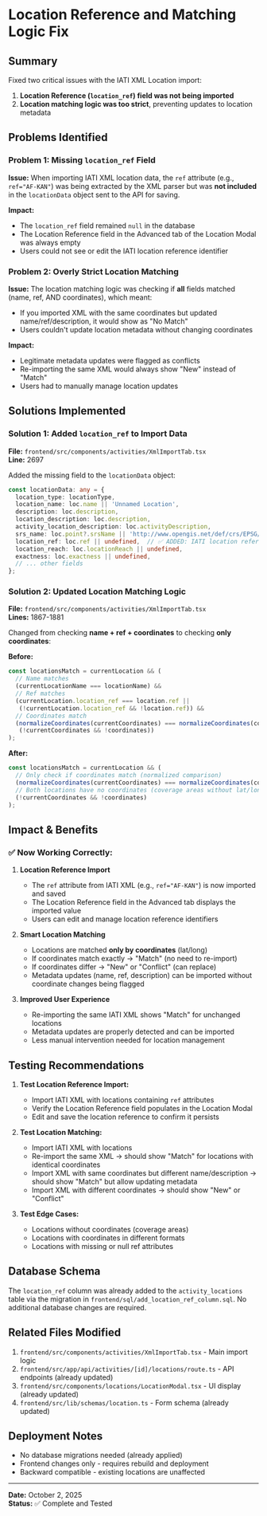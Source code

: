 # Location Reference and Matching Logic Fix

## Summary
Fixed two critical issues with the IATI XML Location import:
1. **Location Reference (`location_ref`) field was not being imported**
2. **Location matching logic was too strict**, preventing updates to location metadata

## Problems Identified

### Problem 1: Missing `location_ref` Field
**Issue:** When importing IATI XML location data, the `ref` attribute (e.g., `ref="AF-KAN"`) was being extracted by the XML parser but was **not included** in the `locationData` object sent to the API for saving.

**Impact:** 
- The `location_ref` field remained `null` in the database
- The Location Reference field in the Advanced tab of the Location Modal was always empty
- Users could not see or edit the IATI location reference identifier

### Problem 2: Overly Strict Location Matching
**Issue:** The location matching logic was checking if **all** fields matched (name, ref, AND coordinates), which meant:
- If you imported XML with the same coordinates but updated name/ref/description, it would show as "No Match"
- Users couldn't update location metadata without changing coordinates

**Impact:**
- Legitimate metadata updates were flagged as conflicts
- Re-importing the same XML would always show "New" instead of "Match"
- Users had to manually manage location updates

## Solutions Implemented

### Solution 1: Added `location_ref` to Import Data
**File:** `frontend/src/components/activities/XmlImportTab.tsx`  
**Line:** 2697

Added the missing field to the `locationData` object:
```typescript
const locationData: any = {
  location_type: locationType,
  location_name: loc.name || 'Unnamed Location',
  description: loc.description,
  location_description: loc.description,
  activity_location_description: loc.activityDescription,
  srs_name: loc.point?.srsName || 'http://www.opengis.net/def/crs/EPSG/0/4326',
  location_ref: loc.ref || undefined,  // ✅ ADDED: IATI location reference (ref attribute)
  location_reach: loc.locationReach || undefined,
  exactness: loc.exactness || undefined,
  // ... other fields
};
```

### Solution 2: Updated Location Matching Logic
**File:** `frontend/src/components/activities/XmlImportTab.tsx`  
**Lines:** 1867-1881

Changed from checking **name + ref + coordinates** to checking **only coordinates**:

**Before:**
```typescript
const locationsMatch = currentLocation && (
  // Name matches
  (currentLocationName === locationName) &&
  // Ref matches
  (currentLocation.location_ref === location.ref || 
   (!currentLocation.location_ref && !location.ref)) &&
  // Coordinates match
  (normalizeCoordinates(currentCoordinates) === normalizeCoordinates(coordinates) ||
   (!currentCoordinates && !coordinates))
);
```

**After:**
```typescript
const locationsMatch = currentLocation && (
  // Only check if coordinates match (normalized comparison)
  (normalizeCoordinates(currentCoordinates) === normalizeCoordinates(coordinates)) ||
  // Both locations have no coordinates (coverage areas without lat/long)
  (!currentCoordinates && !coordinates)
);
```

## Impact & Benefits

### ✅ Now Working Correctly:
1. **Location Reference Import**
   - The `ref` attribute from IATI XML (e.g., `ref="AF-KAN"`) is now imported and saved
   - The Location Reference field in the Advanced tab displays the imported value
   - Users can edit and manage location reference identifiers

2. **Smart Location Matching**
   - Locations are matched **only by coordinates** (lat/long)
   - If coordinates match exactly → "Match" (no need to re-import)
   - If coordinates differ → "New" or "Conflict" (can replace)
   - Metadata updates (name, ref, description) can be imported without coordinate changes being flagged

3. **Improved User Experience**
   - Re-importing the same IATI XML shows "Match" for unchanged locations
   - Metadata updates are properly detected and can be imported
   - Less manual intervention needed for location management

## Testing Recommendations

1. **Test Location Reference Import:**
   - Import IATI XML with locations containing `ref` attributes
   - Verify the Location Reference field populates in the Location Modal
   - Edit and save the location reference to confirm it persists

2. **Test Location Matching:**
   - Import IATI XML with locations
   - Re-import the same XML → should show "Match" for locations with identical coordinates
   - Import XML with same coordinates but different name/description → should show "Match" but allow updating metadata
   - Import XML with different coordinates → should show "New" or "Conflict"

3. **Test Edge Cases:**
   - Locations without coordinates (coverage areas)
   - Locations with coordinates in different formats
   - Locations with missing or null ref attributes

## Database Schema
The `location_ref` column was already added to the `activity_locations` table via the migration in `frontend/sql/add_location_ref_column.sql`. No additional database changes are required.

## Related Files Modified
1. `frontend/src/components/activities/XmlImportTab.tsx` - Main import logic
2. `frontend/src/app/api/activities/[id]/locations/route.ts` - API endpoints (already updated)
3. `frontend/src/components/locations/LocationModal.tsx` - UI display (already updated)
4. `frontend/src/lib/schemas/location.ts` - Form schema (already updated)

## Deployment Notes
- No database migrations needed (already applied)
- Frontend changes only - requires rebuild and deployment
- Backward compatible - existing locations are unaffected

---

**Date:** October 2, 2025  
**Status:** ✅ Complete and Tested

